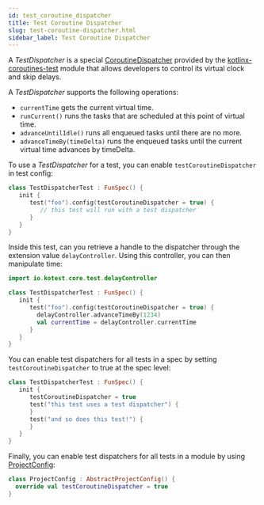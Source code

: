 ```yaml
---
id: test_coroutine_dispatcher
title: Test Coroutine Dispatcher
slug: test-coroutine-dispatcher.html
sidebar_label: Test Coroutine Dispatcher
---
```



A _TestDispatcher_ is a special [CoroutineDispatcher](https://kotlin.github.io/kotlinx.coroutines/kotlinx-coroutines-core/kotlinx.coroutines/-coroutine-dispatcher/) provided by
the [kotlinx-coroutines-test](https://github.com/Kotlin/kotlinx.coroutines/blob/master/kotlinx-coroutines-test/README.md) module that allows
developers to control its virtual clock and skip delays.

A _TestDispatcher_ supports the following operations:

  * `currentTime` gets the current virtual time.
  * `runCurrent()` runs the tasks that are scheduled at this point of virtual time.
  * `advanceUntilIdle()` runs all enqueued tasks until there are no more.
  * `advanceTimeBy(timeDelta)` runs the enqueued tasks until the current virtual time advances by timeDelta.


To use a _TestDispatcher_ for a test, you can enable `testCoroutineDispatcher` in test config:

```kotlin
class TestDispatcherTest : FunSpec() {
   init {
      test("foo").config(testCoroutineDispatcher = true) {
         // this test will run with a test dispatcher
      }
   }
}
```

Inside this test, can you retrieve a handle to the dispatcher through the extension value `delayController`.
Using this controller, you can then manipulate time:

```kotlin
import io.kotest.core.test.delayController

class TestDispatcherTest : FunSpec() {
   init {
      test("foo").config(testCoroutineDispatcher = true) {
        delayController.advanceTimeBy(1234)
        val currentTime = delayController.currentTime
      }
   }
}
```

You can enable test dispatchers for all tests in a spec by setting `testCoroutineDispatcher` to true at the spec level:


```kotlin
class TestDispatcherTest : FunSpec() {
   init {
      testCoroutineDispatcher = true
      test("this test uses a test dispatcher") {
      }
      test("and so does this test!") {
      }
   }
}
```


Finally, you can enable test dispatchers for all tests in a module by using [ProjectConfig](../project_config.md):

```kotlin
class ProjectConfig : AbstractProjectConfig() {
  override val testCoroutineDispatcher = true
}
```
